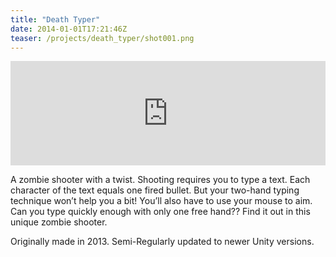 ```yaml
---
title: "Death Typer"
date: 2014-01-01T17:21:46Z
teaser: /projects/death_typer/shot001.png
---
```


<iframe src="https://itch.io/embed/57063" width="100%" height="167" frameborder="0"><a href="https://klockenschooster.itch.io/deathtyper">Death Typer by klockenschooster</a></iframe>

A zombie shooter with a twist. Shooting requires you to type a text. Each
character of the text equals one fired bullet. But your two-hand typing
technique won’t help you a bit! You’ll also have to use your mouse to aim. Can
you type quickly enough with only one free hand?? Find it out in this unique
zombie shooter.

Originally made in 2013. Semi-Regularly updated to newer Unity versions.
